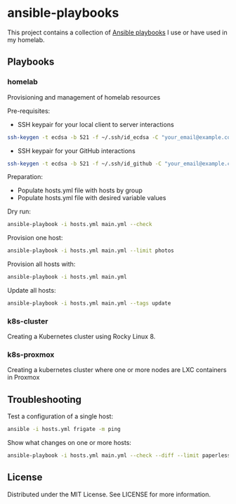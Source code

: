 # ansible-playbooks

This project contains a collection of [Ansible playbooks](https://docs.ansible.com/ansible/latest/playbook_guide/playbooks_intro.html) I use or have used in my homelab.

## Playbooks

### homelab

Provisioning and management of homelab resources

Pre-requisites:

- SSH keypair for your local client to server interactions

```sh
ssh-keygen -t ecdsa -b 521 -f ~/.ssh/id_ecdsa -C "your_email@example.com"
```

- SSH keypair for your GitHub interactions

```sh
ssh-keygen -t ecdsa -b 521 -f ~/.ssh/id_github -C "your_email@example.com"
```

Preparation:

- Populate hosts.yml file with hosts by group
- Populate hosts.yml file with desired variable values

Dry run:

```sh
ansible-playbook -i hosts.yml main.yml --check
```

Provision one host:

```sh
ansible-playbook -i hosts.yml main.yml --limit photos
```

Provision all hosts with:

```sh
ansible-playbook -i hosts.yml main.yml
```

Update all hosts:

```sh
ansible-playbook -i hosts.yml main.yml --tags update
```

### k8s-cluster

Creating a Kubernetes cluster using Rocky Linux 8.

### k8s-proxmox

Creating a kubernetes cluster where one or more nodes are LXC containers in Proxmox

## Troubleshooting

Test a configuration of a single host:

```sh
ansible -i hosts.yml frigate -m ping
```

Show what changes on one or more hosts:

```sh
ansible-playbook -i hosts.yml main.yml --check --diff --limit paperless,lancache,micropop
```

## License

Distributed under the MIT License. See LICENSE for more information.